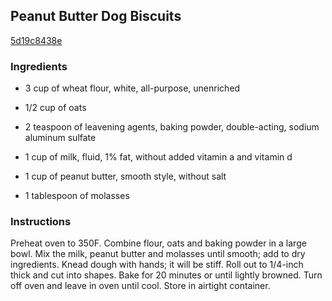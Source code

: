 ## Peanut Butter Dog Biscuits

[5d19c8438e](http://www.foodgeeks.com/recipes/4421)

### Ingredients

 - 3 cup of wheat flour, white, all-purpose, unenriched

 - 1/2 cup of oats

 - 2 teaspoon of leavening agents, baking powder, double-acting, sodium aluminum sulfate

 - 1 cup of milk, fluid, 1% fat, without added vitamin a and vitamin d

 - 1 cup of peanut butter, smooth style, without salt

 - 1 tablespoon of molasses

### Instructions

Preheat oven to 350F. Combine flour, oats and baking powder in a large bowl. Mix the milk, peanut butter and molasses until smooth; add to dry ingredients. Knead dough with hands; it will be stiff. Roll out to 1/4-inch thick and cut into shapes. Bake for 20 minutes or until lightly browned. Turn off oven and leave in oven until cool. Store in airtight container.